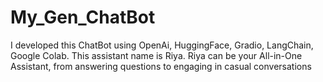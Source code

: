 # My_Gen_ChatBot
I developed this ChatBot using OpenAi, HuggingFace, Gradio, LangChain, Google Colab. This assistant name is Riya. Riya can be your All-in-One Assistant, from answering questions to engaging in casual conversations

